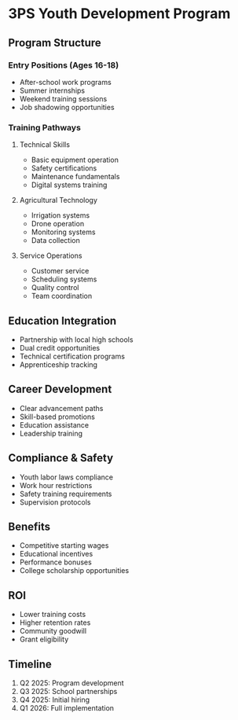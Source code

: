 # 3PS Youth Development Program

## Program Structure

### Entry Positions (Ages 16-18)
- After-school work programs
- Summer internships
- Weekend training sessions
- Job shadowing opportunities

### Training Pathways
1. Technical Skills
   - Basic equipment operation
   - Safety certifications
   - Maintenance fundamentals
   - Digital systems training

2. Agricultural Technology
   - Irrigation systems
   - Drone operation
   - Monitoring systems
   - Data collection

3. Service Operations
   - Customer service
   - Scheduling systems
   - Quality control
   - Team coordination

## Education Integration
- Partnership with local high schools
- Dual credit opportunities
- Technical certification programs
- Apprenticeship tracking

## Career Development
- Clear advancement paths
- Skill-based promotions
- Education assistance
- Leadership training

## Compliance & Safety
- Youth labor laws compliance
- Work hour restrictions
- Safety training requirements
- Supervision protocols

## Benefits
- Competitive starting wages
- Educational incentives
- Performance bonuses
- College scholarship opportunities

## ROI
- Lower training costs
- Higher retention rates
- Community goodwill
- Grant eligibility

## Timeline
1. Q2 2025: Program development
2. Q3 2025: School partnerships
3. Q4 2025: Initial hiring
4. Q1 2026: Full implementation